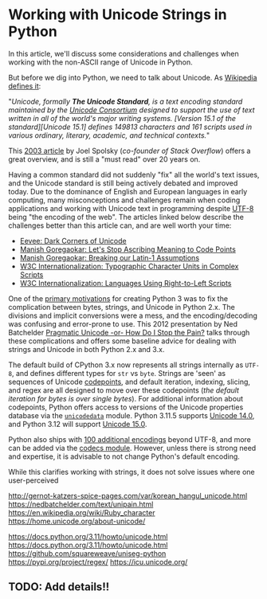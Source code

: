 # Working with Unicode Strings in Python


In this article, we'll discuss some considerations and challenges when working with the non-ASCII range of Unicode in Python.


But before we dig into Python, we need to talk about Unicode.
As [Wikipedia defines it][wiki-unicode]:

"_Unicode, formally **The Unicode Standard**, is a text encoding standard maintained by the [Unicode Consortium][unicode-consortium] designed to support the use of text written in all of the world's major writing systems._
_[Version 15.1 of the standard][Unicode 15.1] defines 149813 characters and 161 scripts used in various ordinary, literary, academic, and technical contexts._"


This [2003 article][what-every-developer-needs-to-know-about-unicode] by Joel Spolsky (_co-founder of Stack Overflow_) offers a great overview, and is still a "must read" over 20 years on.

Having a common standard did not suddenly "fix" all the world's text issues, and the Unicode standard is still being actively debated and improved today.
Due to the dominance of English and European languages in early computing, many misconceptions and challenges remain when coding applications and working with Unicode text in programming despite [UTF-8][UTF8] being "the encoding of the web".
The articles linked below describe the challenges better than this article can, and are well worth your time:

- [Eevee: Dark Corners of Unicode][dark-corners]
- [Manish Goregaokar: Let's Stop Ascribing Meaning to Code Points][lets-stop-ascribing-meaning-to-code-points]
- [Manish Goregaokar: Breaking our Latin-1 Assumptions][breaking-our-latin-1-assumptions]
- [W3C Internationalization: Typographic Character Units in Complex Scripts][typographic-character-units-in-complex-scripts]
- [W3C Internationalization: Languages Using Right-to-Left Scripts][w3c-qa-scripts]


One of the [primary motivations][why-python3-exists] for creating Python 3 was to fix the complication between bytes, strings, and Unicode in Python 2.x.
The divisions and implicit conversions were a mess, and the encoding/decoding was confusing and error-prone to use.
This 2012 presentation by Ned Batchelder [Pragmatic Unicode -or- How Do I Stop the Pain?][pragmatic-unicode] talks through these complications and offers some baseline advice for dealing with strings and Unicode in both Python 2.x and 3.x.

The default build of CPython 3.x now represents all strings internally as `UTF-8`, and defines different types for `str` vs `byte`.
Strings are 'seen' as sequences of Unicode [codepoints][what-is-a-codepoint], and default iteration, indexing, slicing, and regex are all designed to move over these codepoints (_the default iteration for bytes is over single bytes_).
For additional information about codepoints, Python offers access to versions of the Unicode properties database via the [`unicodedata`][unicodedata] module.
Python 3.11.5 supports [Unicode 14.0][unicode 14.0], and Python 3.12 will support [Unicode 15.0][unicode 15.0].


Python also ships with [100 additional encodings][standard-encodings] beyond UTF-8, and more can be added via the [codecs module][codecs-module].
However, unless there is strong need and expertise, it is advisable to not change Python's default encoding.

While this clarifies working with strings, it does not solve issues where one user-perceived




http://gernot-katzers-spice-pages.com/var/korean_hangul_unicode.html
https://nedbatchelder.com/text/unipain.html
https://en.wikipedia.org/wiki/Ruby_character
https://home.unicode.org/about-unicode/

https://docs.python.org/3.11/howto/unicode.html
https://docs.python.org/3.11/howto/unicode.html
https://github.com/squareweave/uniseg-python
https://pypi.org/project/regex/
https://icu.unicode.org/


## TODO:  Add details!!



[what-every-developer-needs-to-know-about-unicode]: https://www.joelonsoftware.com/2003/10/08/the-absolute-minimum-every-software-developer-absolutely-positively-must-know-about-unicode-and-character-sets-no-excuses/
[wiki-unicode]: https://en.wikipedia.org/wiki/Unicode
[unicode-consortium]: https://home.unicode.org/
[unicode 15.0]: https://www.unicode.org/versions/Unicode15.0.0/
[unicode 14.0]: https://www.unicode.org/versions/Unicode14.0.0/
[why-python3-exists]: https://snarky.ca/why-python-3-exists/
[UTF8]: https://en.wikipedia.org/wiki/UTF-8
[dark-corners]: https://eev.ee/blog/2015/09/12/dark-corners-of-unicode/
[lets-stop-ascribing-meaning-to-code-points]: https://manishearth.github.io/blog/2017/01/14/stop-ascribing-meaning-to-unicode-code-points/
[breaking-our-latin-1-assumptions]: https://manishearth.github.io/blog/2017/01/15/breaking-our-latin-1-assumptions/
[typographic-character-units-in-complex-scripts]: https://www.w3.org/International/questions/qa-indic-graphemes.en
[w3c-qa-scripts]: https://www.w3.org/International/questions/qa-scripts
[pragmatic-unicode]: https://nedbatchelder.com/text/unipain.html
[what-is-a-codepoint]: https://stackoverflow.com/a/27331885
[standard-encodings]: https://docs.python.org/3/library/codecs.html#standard-encodings
[codecs-module]: https://docs.python.org/3/library/codecs.html#module-codecs
[unicodedata]: https://docs.python.org/3/library/unicodedata.html